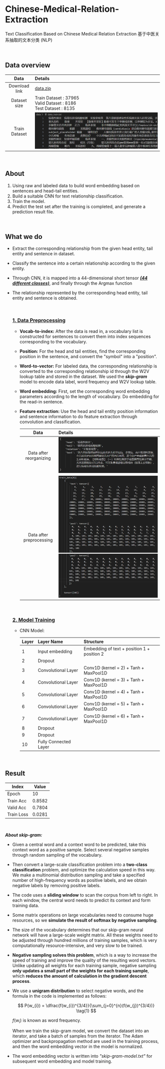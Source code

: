 # Chinese-Medical-Relation-Extraction
 Text Classification Based on Chinese Medical Relation Extraction 基于中医关系抽取的文本分类 (NLP)

<br>

## Data overview

|     Data      | Details                                                      |
| :-----------: | :----------------------------------------------------------- |
| Download link | [data.zip](https://github.com/unicorn-yh/Chinese-Medical-Relation-Extraction/blob/main/data.zip) |
| Dataset size  | Train Dataset : 37965 <br>Valid Dataset : 8186 <br>Test  Dataset : 8135 |
| Train Dataset | ![image-20230726171944955](README/image-20230726171944955.png) |



<br>

## About

1. Using raw and labeled data to build word embedding based on sentences and head-tail entities.
2. Build a suitable CNN for text relationship classification.
3. Train the model.
4. Predict the test set after the training is completed, and generate a prediction result file.

<br>

## What we do

- Extract the corresponding relationship from the given head entity, tail entity and sentence in dataset.

- Classify the sentence into a certain relationship according to the given entity. 

- Through CNN, it is mapped into a 44-dimensional short tensor ***<u>(44 different classes)</u>***, and finally through the Argmax function

- The relationship represented by the corresponding head entity, tail entity and sentence is obtained.

  <br>

  ### <u>1. Data Preprocessing</u>

  - **Vocab-to-index:** After the data is read in, a vocabulary list is constructed for sentences to convert them into index sequences corresponding to the vocabulary. 

  - **Position:** For the head and tail entities, find the corresponding position in the sentence, and convert the "symbol" into a "position". 

  - **Word-to-vector:** For labeled data, the corresponding relationship is converted to the corresponding relationship id through the W2V lookup table and stored in the dataset. We used the ***skip-gram*** model to encode data label, word frequency and W2V lookup table.

  - **Word embedding:** First, set the corresponding word embedding parameters according to the length of vocabulary. Do embedding for the read-in sentence.

  - **Feature extraction:** Use the head and tail entity position information and sentence information to do feature extraction through convolution and classification. 
  
    |           Data           | Details                                                      |
    | :----------------------: | :----------------------------------------------------------- |
    | Data after reorganizing  | ![image-20230726171121048](README/image-20230726171121048.png) |
    | Data after preprocessing | ![image-20230726172134475](README/image-20230726172134475.png)![image-20230726172218718](README/image-20230726172218718.png) |
  
  <br>
  
  ### <u>2. Model Training</u>
  
  - CNN Model: 
  
    | Layer | Layer Name            | Structure                                   |
    | ----- | --------------------- | ------------------------------------------- |
    | 1     | Input embedding       | Embedding of text + position 1 + position 2 |
    | 2     | Dropout               |                                             |
    | 3     | Convolutional Layer   | Conv1D (kernel = 2) + Tanh + MaxPool1D      |
    | 4     | Convolutional Layer   | Conv1D (kernel = 3) + Tanh + MaxPool1D      |
    | 5     | Convolutional Layer   | Conv1D (kernel = 4) + Tanh + MaxPool1D      |
    | 6     | Convolutional Layer   | Conv1D (kernel = 5) + Tanh + MaxPool1D      |
    | 7     | Convolutional Layer   | Conv1D (kernel = 6) + Tanh + MaxPool1D      |
    | 8     | Dropout               |                                             |
    | 9     | Dropout               |                                             |
    | 10    | Fully Connected Layer |                                             |

​	<br>

## Result

| Index      | Value  |
| ---------- | ------ |
| Epoch      | 10     |
| Train Acc  | 0.8582 |
| Valid Acc  | 0.7804 |
| Train Loss | 0.0281 |

<br>

***About skip-gram:*** 

- Given a central word and a context word to be predicted, take this context word as a positive sample. Select several negative samples through random sampling of the vocabulary. 

- Then convert a large-scale classification problem into a **two-class classification** problem, and optimize the calculation speed in this way. We make a multinomial distribution sampling and take a specified number of high-frequency words as positive labels, and we obtain negative labels by removing positive labels. 

- The code uses a **sliding window** to scan the corpus from left to right. In each window, the central word needs to predict its context and form training data. 

- Some matrix operations on large vocabularies need to consume huge resources, so we **simulate the result of softmax by negative sampling**.

- The size of the vocabulary determines that our skip-gram neural network will have a large-scale weight matrix. All these weights need to be adjusted through hundred millions of training samples, which is very computationally resource-intensive, and very slow to be trained. 

- **Negative sampling solves this problem**, which is a way to increase the speed of training and improve the quality of the resulting word vectors. Unlike updating all weights for each training sample, negative sampling **only updates a small part of the weights for each training sample**, which **reduces the amount of calculation in the gradient descent process**. 

- We use a **unigram distribution** to select negative words, and the formula in the code is implemented as follows:

  
  $$
  P(w_{i}) = \dfrac{f(w_{i})^{3/4}}{\sum_{j=0}^{n}(f(w_{j})^{3/4})} \tag{1}
  $$
  

  $f(w_{i})$ is known as word frequency. 

  When we train the skip-gram model, we convert the dataset into an iterator, and take a batch of samples from the iterator. The Adam optimizer and backpropagation method are used in the training process, and then the word embedding vector in the model is normalized.

- The word embedding vector is written into *"skip-gram-model.txt"* for subsequent word embedding and model training.

  

  
